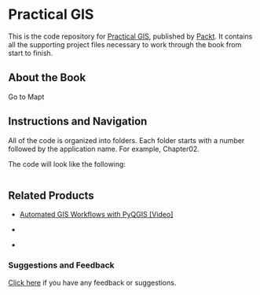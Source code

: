 # Practical GIS
This is the code repository for [Practical GIS](https://www.packtpub.com/application-development/practical-gis?utm_source=github&utm_medium=repository&utm_campaign=9781787123328), published by [Packt](https://www.packtpub.com/?utm_source=github). It contains all the supporting project files necessary to work through the book from start to finish.
## About the Book
Go to Mapt
## Instructions and Navigation
All of the code is organized into folders. Each folder starts with a number followed by the application name. For example, Chapter02.



The code will look like the following:
```

```



## Related Products
* [Automated GIS Workflows with PyQGIS [Video]](https://www.packtpub.com/application-development/automated-gis-workflows-pyqgis-video?utm_source=github&utm_medium=repository&utm_campaign=9781788399685)

* []()

* []()

### Suggestions and Feedback
[Click here](https://docs.google.com/forms/d/e/1FAIpQLSe5qwunkGf6PUvzPirPDtuy1Du5Rlzew23UBp2S-P3wB-GcwQ/viewform) if you have any feedback or suggestions.
